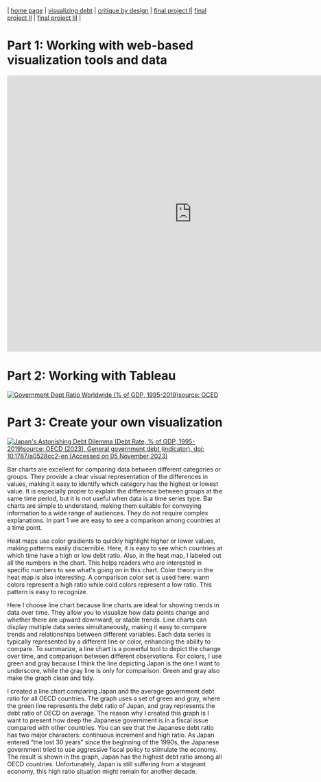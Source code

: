 | [home page](https://cmuxiaoshi.github.io/TellingStoryWithData/) | [visualizing debt](visualizing-government-debt.md.md) | [critique by design](Critique_by_Design_with_Tableau.md) | [final project I](Final_Project_Part_1.md)| [final project II](final-project-part-two.md) | [final project III](final-project-part-three.md) |
# Part 1: Working with web-based visualization tools and data
<iframe src="https://data.oecd.org/chart/7eXV" width="860" height="645" style="border: 0" mozallowfullscreen="true" webkitallowfullscreen="true" allowfullscreen="true"><a href="https://data.oecd.org/chart/7eXV" target="_blank">OECD Chart: General government debt, Total, % of GDP, Annual, 2019</a></iframe>

# Part 2: Working with Tableau
<div class='tableauPlaceholder' id='viz1699240520383' style='position: relative'><noscript><a href='#'><img alt='Government Dept Ratio Worldwide (% of GDP, 1995-2019)source: OCED ' src='https:&#47;&#47;public.tableau.com&#47;static&#47;images&#47;HW&#47;HW2VisualizinggovernmentdebtusingTableau&#47;GovernmentDebtRatioaroundtheWorld&#47;1_rss.png' style='border: none' /></a></noscript><object class='tableauViz'  style='display:none;'><param name='host_url' value='https%3A%2F%2Fpublic.tableau.com%2F' /> <param name='embed_code_version' value='3' /> <param name='site_root' value='' /><param name='name' value='HW2VisualizinggovernmentdebtusingTableau&#47;GovernmentDebtRatioaroundtheWorld' /><param name='tabs' value='no' /><param name='toolbar' value='yes' /><param name='static_image' value='https:&#47;&#47;public.tableau.com&#47;static&#47;images&#47;HW&#47;HW2VisualizinggovernmentdebtusingTableau&#47;GovernmentDebtRatioaroundtheWorld&#47;1.png' /> <param name='animate_transition' value='yes' /><param name='display_static_image' value='yes' /><param name='display_spinner' value='yes' /><param name='display_overlay' value='yes' /><param name='display_count' value='yes' /><param name='language' value='en-US' /><param name='filter' value='publish=yes' /></object></div>
<script type='text/javascript'>                    
  var divElement = document.getElementById('viz1699240520383');                    
  var vizElement = divElement.getElementsByTagName('object')[0];                    
  vizElement.style.width='860px';vizElement.style.height='645px';                    
  var scriptElement = document.createElement('script');                    
  scriptElement.src = 'https://public.tableau.com/javascripts/api/viz_v1.js';                    
  vizElement.parentNode.insertBefore(scriptElement, vizElement);                
</script>

# Part 3: Create your own visualization
<div class='tableauPlaceholder' id='viz1699247861861' style='position: relative'><noscript><a href='#'><img alt='Japan&#39;s Astonishing Debt Dilemma (Debt Rate, % of GDP, 1995-2019)source: OECD (2023), General government debt (indicator). doi: 10.1787&#47;a0528cc2-en (Accessed on 05 November 2023) ' src='https:&#47;&#47;public.tableau.com&#47;static&#47;images&#47;HW&#47;HW2VisualizinggovernmentdebtusingTableaupart3&#47;JapansAstonishingDebtDilemma&#47;1_rss.png' style='border: none' /></a></noscript><object class='tableauViz'  style='display:none;'><param name='host_url' value='https%3A%2F%2Fpublic.tableau.com%2F' /> <param name='embed_code_version' value='3' /> <param name='site_root' value='' /><param name='name' value='HW2VisualizinggovernmentdebtusingTableaupart3&#47;JapansAstonishingDebtDilemma' /><param name='tabs' value='no' /><param name='toolbar' value='yes' /><param name='static_image' value='https:&#47;&#47;public.tableau.com&#47;static&#47;images&#47;HW&#47;HW2VisualizinggovernmentdebtusingTableaupart3&#47;JapansAstonishingDebtDilemma&#47;1.png' /> <param name='animate_transition' value='yes' /><param name='display_static_image' value='yes' /><param name='display_spinner' value='yes' /><param name='display_overlay' value='yes' /><param name='display_count' value='yes' /><param name='language' value='en-US' /><param name='filter' value='publish=yes' /></object></div>
<script type='text/javascript'>                    
  var divElement = document.getElementById('viz1699247861861');                    
  var vizElement = divElement.getElementsByTagName('object')[0];                    
  vizElement.style.width='100%';vizElement.style.height=(divElement.offsetWidth*0.75)+'px';                    
  var scriptElement = document.createElement('script');                    
  scriptElement.src = 'https://public.tableau.com/javascripts/api/viz_v1.js';                    
  vizElement.parentNode.insertBefore(scriptElement, vizElement);                
</script>

Bar charts are excellent for comparing data between different categories or groups. They provide a clear visual representation of the differences in values, making it easy to identify which category has the highest or lowest value. It is especially proper to explain the difference between groups at the same time period, but it is not useful when data is a time series type. Bar charts are simple to understand, making them suitable for conveying information to a wide range of audiences. They do not require complex explanations. In part 1 we are easy to see a comparison among countries at a time point. 

Heat maps use color gradients to quickly highlight higher or lower values, making patterns easily discernible. Here, it is easy to see which countries at which time have a high or low debt ratio. Also, in the heat map, I labeled out all the numbers in the chart. This helps readers who are interested in specific numbers to see what's going on in this chart. Color theory in the heat map is also interesting. A comparison color set is used here: warm colors represent a high ratio while cold colors represent a low ratio. This pattern is easy to recognize. 

Here I choose line chart because line charts are ideal for showing trends in data over time. They allow you to visualize how data points change and whether there are upward downward, or stable trends. Line charts can display multiple data series simultaneously, making it easy to compare trends and relationships between different variables. Each data series is typically represented by a different line or color, enhancing the ability to compare. To summarize, a line chart is a powerful tool to depict the change over time, and comparison between different observations. For colors, I use green and gray because I think the line depicting Japan is the one I want to underscore, while the gray line is only for comparison. Green and gray also make the graph clean and tidy. 

I created a line chart comparing Japan and the average government debt ratio for all OECD countries. The graph uses a set of green and gray, where the green line represents the debt ratio of Japan, and gray represents the debt ratio of OECD on average. The reason why I created this graph is I want to present how deep the Japanese government is in a fiscal issue compared with other countries. You can see that the Japanese debt ratio has two major characters: continuous increment and high ratio. As Japan entered “the lost 30 years” since the beginning of the 1990s, the Japanese government tried to use aggressive fiscal policy to stimulate the economy. The result is shown in the graph, Japan has the highest debt ratio among all OECD countries. Unfortunately, Japan is still suffering from a stagnant economy, this high ratio situation might remain for another decade. 
